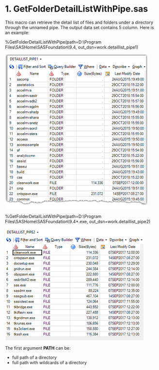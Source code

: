 # 1. GetFolderDetailListWithPipe.sas

This macro can retrieve the detail list of files and folders under a directory through the unnamed pipe. The output data set contains 5 column. Here is an example:

%GetFolderDetailListWithPipe(path=D:\Program Files\SASHome\SASFoundation\9.4, out_dsn=work.detaillist_pipe1)

![Dataset: work.detaillist_pipe1](images/001.png)

%GetFolderDetailListWithPipe(path=D:\Program Files\SASHome\SASFoundation\9.4\*.exe, out_dsn=work.detaillist_pipe2)

![Dataset: work.detaillist_pipe2](images/002.png)



The first argument **PATH** can be:

- full path of a directory
- full path with wildcards of a directory

